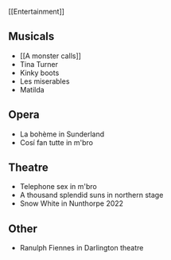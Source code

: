 [[Entertainment]]
## Musicals
- [[A monster calls]]
- Tina Turner
- Kinky boots 
- Les miserables
- Matilda
## Opera
- La bohème in Sunderland
- Cosí fan tutte in m'bro
## Theatre
- Telephone sex in m'bro
- A thousand splendid suns in northern stage
- Snow White in Nunthorpe 2022
## Other
- Ranulph Fiennes in Darlington theatre
